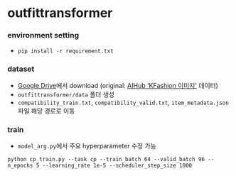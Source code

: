 # outfittransformer

### environment setting
- `pip install -r requirement.txt`

### dataset
- [Google Drive](https://drive.google.com/drive/folders/1MXxsS_fJY9dm01MRbfpLJgM7VbP1eKZq?usp=sharing)에서 download (original: [AIHub 'KFashion 이미지'](https://aihub.or.kr/aihubdata/data/view.do?currMenu=115&topMenu=100&aihubDataSe=realm&dataSetSn=51) 데이터)
- `outfittransformer/data` 폴더 생성
- `compatibility_train.txt`, `compatibility_valid.txt`, `item_metadata.json` 파일 해당 경로로 이동

### train
- `model_arg.py`에서 주요 hyperparameter 수정 가능
```
python cp_train.py --task cp --train_batch 64 --valid_batch 96 --n_epochs 5 --learning_rate 1e-5 --scheduler_step_size 1000
```
